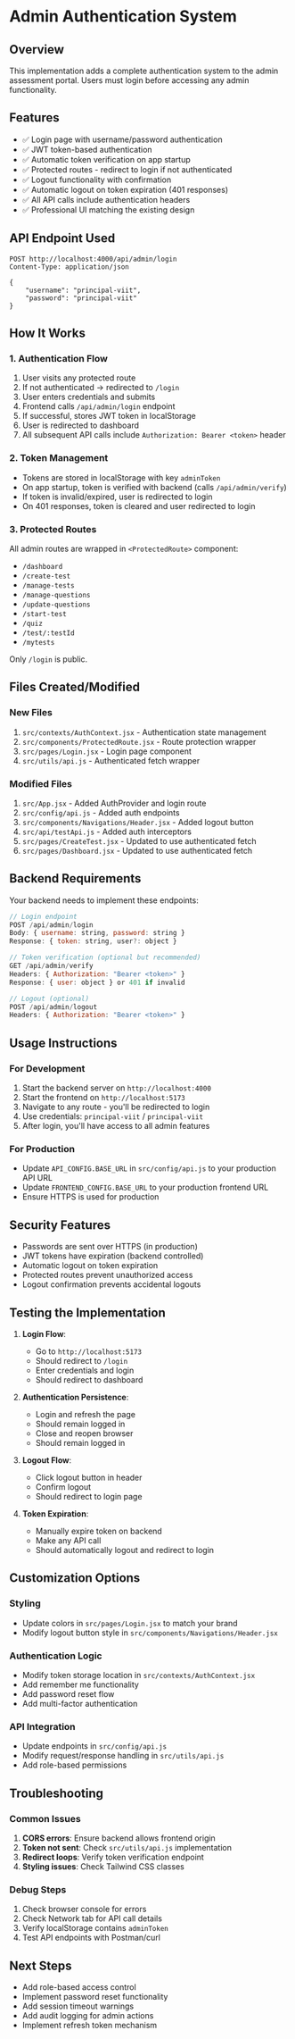 # Admin Authentication System

## Overview
This implementation adds a complete authentication system to the admin assessment portal. Users must login before accessing any admin functionality.

## Features
- ✅ Login page with username/password authentication
- ✅ JWT token-based authentication
- ✅ Automatic token verification on app startup
- ✅ Protected routes - redirect to login if not authenticated
- ✅ Logout functionality with confirmation
- ✅ Automatic logout on token expiration (401 responses)
- ✅ All API calls include authentication headers
- ✅ Professional UI matching the existing design

## API Endpoint Used
```
POST http://localhost:4000/api/admin/login
Content-Type: application/json

{
    "username": "principal-viit",
    "password": "principal-viit"
}
```

## How It Works

### 1. Authentication Flow
1. User visits any protected route
2. If not authenticated → redirected to `/login`
3. User enters credentials and submits
4. Frontend calls `/api/admin/login` endpoint
5. If successful, stores JWT token in localStorage
6. User is redirected to dashboard
7. All subsequent API calls include `Authorization: Bearer <token>` header

### 2. Token Management
- Tokens are stored in localStorage with key `adminToken`
- On app startup, token is verified with backend (calls `/api/admin/verify`)
- If token is invalid/expired, user is redirected to login
- On 401 responses, token is cleared and user redirected to login

### 3. Protected Routes
All admin routes are wrapped in `<ProtectedRoute>` component:
- `/dashboard`
- `/create-test`
- `/manage-tests`
- `/manage-questions`
- `/update-questions`
- `/start-test`
- `/quiz`
- `/test/:testId`
- `/mytests`

Only `/login` is public.

## Files Created/Modified

### New Files
1. `src/contexts/AuthContext.jsx` - Authentication state management
2. `src/components/ProtectedRoute.jsx` - Route protection wrapper
3. `src/pages/Login.jsx` - Login page component
4. `src/utils/api.js` - Authenticated fetch wrapper

### Modified Files
1. `src/App.jsx` - Added AuthProvider and login route
2. `src/config/api.js` - Added auth endpoints
3. `src/components/Navigations/Header.jsx` - Added logout button
4. `src/api/testApi.js` - Added auth interceptors
5. `src/pages/CreateTest.jsx` - Updated to use authenticated fetch
6. `src/pages/Dashboard.jsx` - Updated to use authenticated fetch

## Backend Requirements
Your backend needs to implement these endpoints:

```javascript
// Login endpoint
POST /api/admin/login
Body: { username: string, password: string }
Response: { token: string, user?: object }

// Token verification (optional but recommended)
GET /api/admin/verify
Headers: { Authorization: "Bearer <token>" }
Response: { user: object } or 401 if invalid

// Logout (optional)
POST /api/admin/logout
Headers: { Authorization: "Bearer <token>" }
```

## Usage Instructions

### For Development
1. Start the backend server on `http://localhost:4000`
2. Start the frontend on `http://localhost:5173`
3. Navigate to any route - you'll be redirected to login
4. Use credentials: `principal-viit` / `principal-viit`
5. After login, you'll have access to all admin features

### For Production
- Update `API_CONFIG.BASE_URL` in `src/config/api.js` to your production API URL
- Update `FRONTEND_CONFIG.BASE_URL` to your production frontend URL
- Ensure HTTPS is used for production

## Security Features
- Passwords are sent over HTTPS (in production)
- JWT tokens have expiration (backend controlled)
- Automatic logout on token expiration
- Protected routes prevent unauthorized access
- Logout confirmation prevents accidental logouts

## Testing the Implementation

1. **Login Flow**:
   - Go to `http://localhost:5173`
   - Should redirect to `/login`
   - Enter credentials and login
   - Should redirect to dashboard

2. **Authentication Persistence**:
   - Login and refresh the page
   - Should remain logged in
   - Close and reopen browser
   - Should remain logged in

3. **Logout Flow**:
   - Click logout button in header
   - Confirm logout
   - Should redirect to login page

4. **Token Expiration**:
   - Manually expire token on backend
   - Make any API call
   - Should automatically logout and redirect to login

## Customization Options

### Styling
- Update colors in `src/pages/Login.jsx` to match your brand
- Modify logout button style in `src/components/Navigations/Header.jsx`

### Authentication Logic
- Modify token storage location in `src/contexts/AuthContext.jsx`
- Add remember me functionality
- Add password reset flow
- Add multi-factor authentication

### API Integration
- Update endpoints in `src/config/api.js`
- Modify request/response handling in `src/utils/api.js`
- Add role-based permissions

## Troubleshooting

### Common Issues
1. **CORS errors**: Ensure backend allows frontend origin
2. **Token not sent**: Check `src/utils/api.js` implementation
3. **Redirect loops**: Verify token verification endpoint
4. **Styling issues**: Check Tailwind CSS classes

### Debug Steps
1. Check browser console for errors
2. Check Network tab for API call details
3. Verify localStorage contains `adminToken`
4. Test API endpoints with Postman/curl

## Next Steps
- Add role-based access control
- Implement password reset functionality
- Add session timeout warnings
- Add audit logging for admin actions
- Implement refresh token mechanism

